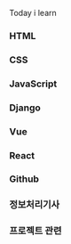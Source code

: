 Today i learn



### HTML



### CSS



### JavaScript



### Django



### Vue



###  React



### Github



### 정보처리기사



### 프로젝트 관련



